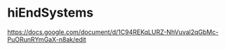 # hiEndSystems
https://docs.google.com/document/d/1C94REKqLURZ-NhVuval2qGbMc-PuORunRYmGaX-n8ak/edit
